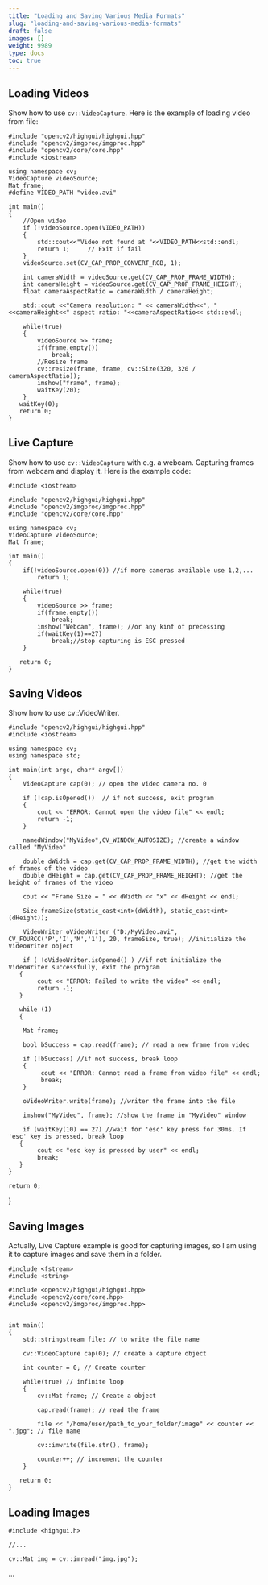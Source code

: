 ```yaml
---
title: "Loading and Saving Various Media Formats"
slug: "loading-and-saving-various-media-formats"
draft: false
images: []
weight: 9989
type: docs
toc: true
---
```


## Loading Videos
Show how to use `cv::VideoCapture`. Here is the example of loading video from file:

    #include "opencv2/highgui/highgui.hpp"
    #include "opencv2/imgproc/imgproc.hpp"
    #include "opencv2/core/core.hpp"
    #include <iostream>

    using namespace cv;
    VideoCapture videoSource;
    Mat frame;
    #define VIDEO_PATH "video.avi"

    int main() 
    {
        //Open video
        if (!videoSource.open(VIDEO_PATH))
        {            
            std::cout<<"Video not found at "<<VIDEO_PATH<<std::endl;
            return 1;     // Exit if fail
        }
        videoSource.set(CV_CAP_PROP_CONVERT_RGB, 1);
        
        int cameraWidth = videoSource.get(CV_CAP_PROP_FRAME_WIDTH);
        int cameraHeight = videoSource.get(CV_CAP_PROP_FRAME_HEIGHT);
        float cameraAspectRatio = cameraWidth / cameraHeight;

        std::cout <<"Camera resolution: " << cameraWidth<<", "<<cameraHeight<<" aspect ratio: "<<cameraAspectRatio<< std::endl;
        
        while(true)
        {
            videoSource >> frame;
            if(frame.empty())
                break;  
            //Resize frame
            cv::resize(frame, frame, cv::Size(320, 320 / cameraAspectRatio));
            imshow("frame", frame);
            waitKey(20);
        }
       waitKey(0);
       return 0;
    }

## Live Capture
Show how to use `cv::VideoCapture` with e.g. a webcam. Capturing frames from webcam and display it. Here is the example code:

    #include <iostream> 

    #include "opencv2/highgui/highgui.hpp"
    #include "opencv2/imgproc/imgproc.hpp"
    #include "opencv2/core/core.hpp"
   
    using namespace cv;
    VideoCapture videoSource;
    Mat frame;

    int main() 
    {
        if(!videoSource.open(0)) //if more cameras available use 1,2,...
            return 1;
     
        while(true)
        {            
            videoSource >> frame;
            if(frame.empty())
                break;
            imshow("Webcam", frame); //or any kinf of precessing
            if(waitKey(1)==27)
                break;//stop capturing is ESC pressed
        }
    
       return 0;
    }

## Saving Videos
Show how to use cv::VideoWriter.

    #include "opencv2/highgui/highgui.hpp"
    #include <iostream>

    using namespace cv;
    using namespace std;

    int main(int argc, char* argv[])
    {
        VideoCapture cap(0); // open the video camera no. 0
    
        if (!cap.isOpened())  // if not success, exit program
        {
            cout << "ERROR: Cannot open the video file" << endl;
            return -1;
        }

        namedWindow("MyVideo",CV_WINDOW_AUTOSIZE); //create a window called "MyVideo"
     
        double dWidth = cap.get(CV_CAP_PROP_FRAME_WIDTH); //get the width of frames of the video
        double dHeight = cap.get(CV_CAP_PROP_FRAME_HEIGHT); //get the height of frames of the video
    
        cout << "Frame Size = " << dWidth << "x" << dHeight << endl;

        Size frameSize(static_cast<int>(dWidth), static_cast<int>(dHeight));

        VideoWriter oVideoWriter ("D:/MyVideo.avi", CV_FOURCC('P','I','M','1'), 20, frameSize, true); //initialize the VideoWriter object 

        if ( !oVideoWriter.isOpened() ) //if not initialize the VideoWriter successfully, exit the program
       {
            cout << "ERROR: Failed to write the video" << endl;
            return -1;
       }

       while (1)
       {
  
        Mat frame;

        bool bSuccess = cap.read(frame); // read a new frame from video

        if (!bSuccess) //if not success, break loop
        {
             cout << "ERROR: Cannot read a frame from video file" << endl;
             break;
        }

        oVideoWriter.write(frame); //writer the frame into the file

        imshow("MyVideo", frame); //show the frame in "MyVideo" window

        if (waitKey(10) == 27) //wait for 'esc' key press for 30ms. If 'esc' key is pressed, break loop
       {
            cout << "esc key is pressed by user" << endl;
            break; 
       }
    }

    return 0;

}



## Saving Images
Actually, Live Capture example is good for capturing images, so I am using it to capture images and save them in a folder. 

    #include <fstream>
    #include <string>
    
    #include <opencv2/highgui/highgui.hpp>
    #include <opencv2/core/core.hpp>
    #include <opencv2/imgproc/imgproc.hpp>
    
    
    int main() 
    {
        std::stringstream file; // to write the file name 
        
        cv::VideoCapture cap(0); // create a capture object
    
        int counter = 0; // Create counter
        
        while(true) // infinite loop
        { 
            cv::Mat frame; // Create a object 
           
            cap.read(frame); // read the frame
    
            file << "/home/user/path_to_your_folder/image" << counter << ".jpg"; // file name
    
            cv::imwrite(file.str(), frame);
            
            counter++; // increment the counter
        }
    
       return 0;
    }

## Loading Images
```
#include <highgui.h>

//...

cv::Mat img = cv::imread("img.jpg");
```
...

